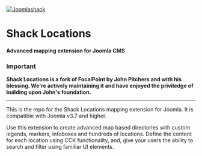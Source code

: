 [![Joomlashack](https://www.joomlashack.com/images/logo_circle_small.png)](https://www.joomlashack.com)

Shack Locations
===============

#### Advanced mapping extension for Joomla CMS

### Important
**Shack Locations is a fork of FocalPoint by John Pitchers and with his blessing. We're actively maintaining
it and have enjoyed the priviledge of building upon John's foundation.**

------

This is the repo for the Shack Locations mapping extension for Joomla.
It is compatible with Joomla v3.7 and higher. 

Use this extension to create advanced map based directories with
custom legends, markers, infoboxes and hundreds of locations.
Define the content for each location using CCK functionality,
and, give your users the ability to search and filter using familiar UI elements.
